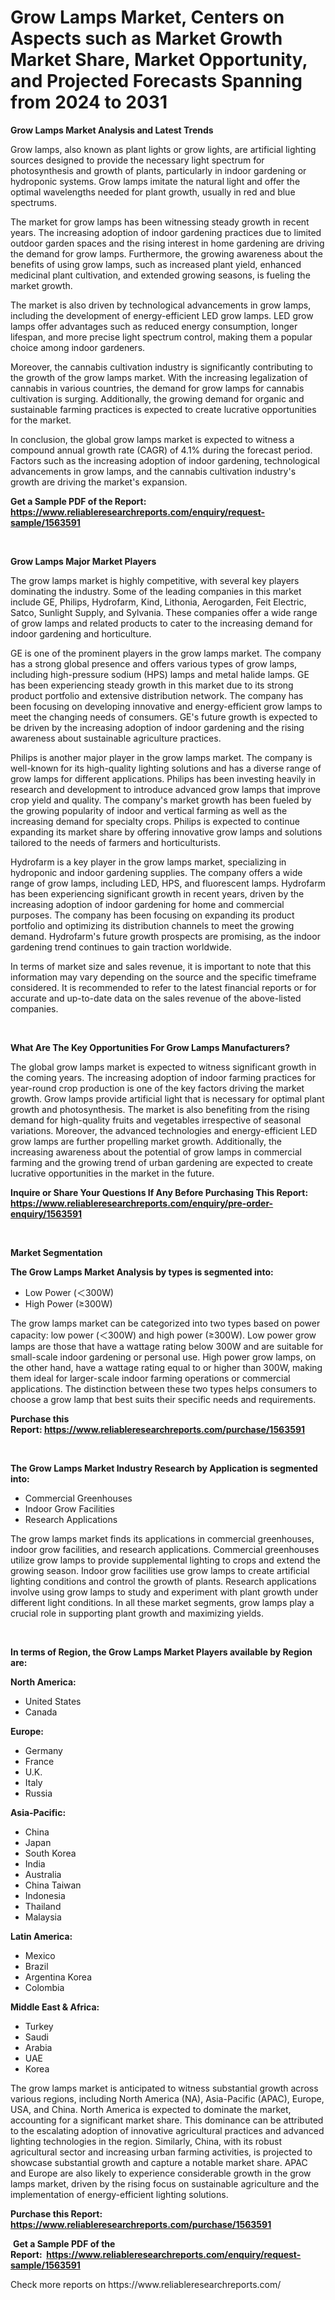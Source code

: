 <p><h1>Grow Lamps Market, Centers on Aspects such as Market Growth Market Share, Market Opportunity, and Projected Forecasts Spanning from 2024 to 2031</h1></p><p><strong>Grow Lamps Market Analysis and Latest Trends</strong></p>
<p><p>Grow lamps, also known as plant lights or grow lights, are artificial lighting sources designed to provide the necessary light spectrum for photosynthesis and growth of plants, particularly in indoor gardening or hydroponic systems. Grow lamps imitate the natural light and offer the optimal wavelengths needed for plant growth, usually in red and blue spectrums.</p><p>The market for grow lamps has been witnessing steady growth in recent years. The increasing adoption of indoor gardening practices due to limited outdoor garden spaces and the rising interest in home gardening are driving the demand for grow lamps. Furthermore, the growing awareness about the benefits of using grow lamps, such as increased plant yield, enhanced medicinal plant cultivation, and extended growing seasons, is fueling the market growth.</p><p>The market is also driven by technological advancements in grow lamps, including the development of energy-efficient LED grow lamps. LED grow lamps offer advantages such as reduced energy consumption, longer lifespan, and more precise light spectrum control, making them a popular choice among indoor gardeners.</p><p>Moreover, the cannabis cultivation industry is significantly contributing to the growth of the grow lamps market. With the increasing legalization of cannabis in various countries, the demand for grow lamps for cannabis cultivation is surging. Additionally, the growing demand for organic and sustainable farming practices is expected to create lucrative opportunities for the market.</p><p>In conclusion, the global grow lamps market is expected to witness a compound annual growth rate (CAGR) of 4.1% during the forecast period. Factors such as the increasing adoption of indoor gardening, technological advancements in grow lamps, and the cannabis cultivation industry's growth are driving the market's expansion.</p></p>
<p><strong>Get a Sample PDF of the Report:&nbsp; <a href="https://www.reliableresearchreports.com/enquiry/request-sample/1563591">https://www.reliableresearchreports.com/enquiry/request-sample/1563591</a></strong></p>
<p>&nbsp;</p>
<p><strong>Grow Lamps Major Market Players</strong></p>
<p><p>The grow lamps market is highly competitive, with several key players dominating the industry. Some of the leading companies in this market include GE, Philips, Hydrofarm, Kind, Lithonia, Aerogarden, Feit Electric, Satco, Sunlight Supply, and Sylvania. These companies offer a wide range of grow lamps and related products to cater to the increasing demand for indoor gardening and horticulture.</p><p>GE is one of the prominent players in the grow lamps market. The company has a strong global presence and offers various types of grow lamps, including high-pressure sodium (HPS) lamps and metal halide lamps. GE has been experiencing steady growth in this market due to its strong product portfolio and extensive distribution network. The company has been focusing on developing innovative and energy-efficient grow lamps to meet the changing needs of consumers. GE's future growth is expected to be driven by the increasing adoption of indoor gardening and the rising awareness about sustainable agriculture practices.</p><p>Philips is another major player in the grow lamps market. The company is well-known for its high-quality lighting solutions and has a diverse range of grow lamps for different applications. Philips has been investing heavily in research and development to introduce advanced grow lamps that improve crop yield and quality. The company's market growth has been fueled by the growing popularity of indoor and vertical farming as well as the increasing demand for specialty crops. Philips is expected to continue expanding its market share by offering innovative grow lamps and solutions tailored to the needs of farmers and horticulturists.</p><p>Hydrofarm is a key player in the grow lamps market, specializing in hydroponic and indoor gardening supplies. The company offers a wide range of grow lamps, including LED, HPS, and fluorescent lamps. Hydrofarm has been experiencing significant growth in recent years, driven by the increasing adoption of indoor gardening for home and commercial purposes. The company has been focusing on expanding its product portfolio and optimizing its distribution channels to meet the growing demand. Hydrofarm's future growth prospects are promising, as the indoor gardening trend continues to gain traction worldwide.</p><p>In terms of market size and sales revenue, it is important to note that this information may vary depending on the source and the specific timeframe considered. It is recommended to refer to the latest financial reports or  for accurate and up-to-date data on the sales revenue of the above-listed companies.</p></p>
<p>&nbsp;</p>
<p><strong>What Are The Key Opportunities For Grow Lamps Manufacturers?</strong></p>
<p><p>The global grow lamps market is expected to witness significant growth in the coming years. The increasing adoption of indoor farming practices for year-round crop production is one of the key factors driving the market growth. Grow lamps provide artificial light that is necessary for optimal plant growth and photosynthesis. The market is also benefiting from the rising demand for high-quality fruits and vegetables irrespective of seasonal variations. Moreover, the advanced technologies and energy-efficient LED grow lamps are further propelling market growth. Additionally, the increasing awareness about the potential of grow lamps in commercial farming and the growing trend of urban gardening are expected to create lucrative opportunities in the market in the future.</p></p>
<p><strong>Inquire or Share Your Questions If Any Before Purchasing This Report: <a href="https://www.reliableresearchreports.com/enquiry/pre-order-enquiry/1563591">https://www.reliableresearchreports.com/enquiry/pre-order-enquiry/1563591</a></strong></p>
<p>&nbsp;</p>
<p><strong>Market Segmentation</strong></p>
<p><strong>The Grow Lamps Market Analysis by types is segmented into:</strong></p>
<p><ul><li>Low Power (＜300W)</li><li>High Power (≥300W)</li></ul></p>
<p><p>The grow lamps market can be categorized into two types based on power capacity: low power (＜300W) and high power (≥300W). Low power grow lamps are those that have a wattage rating below 300W and are suitable for small-scale indoor gardening or personal use. High power grow lamps, on the other hand, have a wattage rating equal to or higher than 300W, making them ideal for larger-scale indoor farming operations or commercial applications. The distinction between these two types helps consumers to choose a grow lamp that best suits their specific needs and requirements.</p></p>
<p><strong>Purchase this Report:&nbsp;<a href="https://www.reliableresearchreports.com/purchase/1563591">https://www.reliableresearchreports.com/purchase/1563591</a></strong></p>
<p>&nbsp;</p>
<p><strong>The Grow Lamps Market Industry Research by Application is segmented into:</strong></p>
<p><ul><li>Commercial Greenhouses</li><li>Indoor Grow Facilities</li><li>Research Applications</li></ul></p>
<p><p>The grow lamps market finds its applications in commercial greenhouses, indoor grow facilities, and research applications. Commercial greenhouses utilize grow lamps to provide supplemental lighting to crops and extend the growing season. Indoor grow facilities use grow lamps to create artificial lighting conditions and control the growth of plants. Research applications involve using grow lamps to study and experiment with plant growth under different light conditions. In all these market segments, grow lamps play a crucial role in supporting plant growth and maximizing yields.</p></p>
<p>&nbsp;</p>
<p><strong>In terms of Region, the Grow Lamps Market Players available by Region are:</strong></p>
<p>
    <p> <strong> North America: </strong>
        <ul>
            <li>United States</li>
            <li>Canada</li>
        </ul>
        </p> 
    <p> <strong> Europe: </strong>
        <ul>
            <li>Germany</li>
            <li>France</li>
            <li>U.K.</li>
            <li>Italy</li>
            <li>Russia</li>
        </ul>
        </p> 
    <p> <strong> Asia-Pacific: </strong>
        <ul>
            <li>China</li>
            <li>Japan</li>
            <li>South Korea</li>
            <li>India</li>
            <li>Australia</li>
            <li>China Taiwan</li>
            <li>Indonesia</li>
            <li>Thailand</li>
            <li>Malaysia</li>
        </ul>
        </p> 
    <p> <strong> Latin America: </strong>
        <ul>
            <li>Mexico</li>
            <li>Brazil</li>
            <li>Argentina Korea</li>
            <li>Colombia</li>
        </ul>
        </p> 
    <p> <strong> Middle East & Africa: </strong>
        <ul>
            <li>Turkey</li>
            <li>Saudi</li>
            <li>Arabia</li>
            <li>UAE</li>
            <li>Korea</li>
        </ul>
    </p>
    </p>
<p><p>The grow lamps market is anticipated to witness substantial growth across various regions, including North America (NA), Asia-Pacific (APAC), Europe, USA, and China. North America is expected to dominate the market, accounting for a significant market share. This dominance can be attributed to the escalating adoption of innovative agricultural practices and advanced lighting technologies in the region. Similarly, China, with its robust agricultural sector and increasing urban farming activities, is projected to showcase substantial growth and capture a notable market share. APAC and Europe are also likely to experience considerable growth in the grow lamps market, driven by the rising focus on sustainable agriculture and the implementation of energy-efficient lighting solutions.</p></p>
<p><strong>Purchase this Report: <a href="https://www.reliableresearchreports.com/purchase/1563591">https://www.reliableresearchreports.com/purchase/1563591</a></strong></p>
<p>&nbsp;<strong>Get a Sample PDF of the Report:&nbsp;&nbsp;<a href="https://www.reliableresearchreports.com/enquiry/request-sample/1563591">https://www.reliableresearchreports.com/enquiry/request-sample/1563591</a></strong></p>
<p><strong></strong></p>
<p>Check more reports on https://www.reliableresearchreports.com/</p>